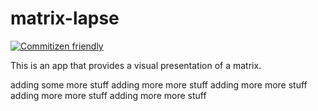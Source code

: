 # matrix-lapse

[![Commitizen friendly](https://img.shields.io/badge/commitizen-friendly-brightgreen.svg)](http://commitizen.github.io/cz-cli/)

This is an app that provides a visual presentation of a matrix.

adding some more stuff
adding more more stuff
adding more more stuff
adding more more stuff
adding more more stuff
